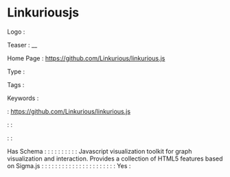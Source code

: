 # Linkuriousjs

Logo
: ![]()

Teaser
: __

Home Page
: https://github.com/Linkurious/linkurious.js

Type
: 

Tags
: 

Keywords
: 

: https://github.com/Linkurious/linkurious.js


: 
: 

: 
: 

Has Schema
: 
: 
: 
: 
: 
: 
: 
: 
: 
: Javascript visualization toolkit for graph visualization and interaction. Provides a collection of HTML5 features based on Sigma.js
: 
: 
: 
: 
: 
: 
: 
: 
: 
: 
: 
: 
: 
: 
: 
: 
: 
: 
: 
: 
: 
: Yes
: 
